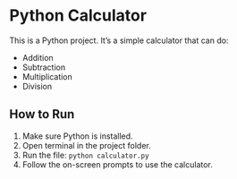 # Python Calculator

This is a Python project. It’s a simple calculator that can do:

- Addition
- Subtraction
- Multiplication
- Division

## How to Run

1. Make sure Python is installed.
2. Open terminal in the project folder.
3. Run the file: `python calculator.py`
4. Follow the on-screen prompts to use the calculator.

